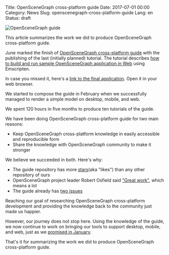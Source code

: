 Title: OpenSceneGraph cross-platform guide
Date: 2017-07-01 00:00
Category: News
Slug: openscenegraph-cross-platform-guide
Lang: en
Status: draft

![OpenSceneGraph guide]({attach}/images/2017-07-openscenegraph-guide.png)

This article summarizes the work we did to produce OpenSceneGraph cross-platform guide.

June marked the finish of [OpenSceneGraph cross-platform guide](https://github.com/OGStudio/openscenegraph-cross-platform-guide) with the publishing of the last (initially planned) tutorial. The tutorial describes [how to build and run sample OpenSceneGraph application in Web](https://github.com/OGStudio/openscenegraph-cross-platform-guide/tree/master/1.10.SampleWeb) using Emscripten.

In case you missed it, here's a [link to the final application](https://ogstudio.github.io/openscenegraph-cross-platform-guide/). Open it in your web browser.

We started to compose the guide in February when we successfully managed to render a simple model on desktop, mobile, and web.

We spent 120 hours in five months to produce ten tutorials of the guide.

We have been doing OpenSceneGraph cross-platform guide for two main reasons:
* Keep OpenSceneGraph cross-platform knowledge in easily accessible and reproducible form
* Share the knowledge with OpenSceneGraph community to make it stronger

We believe we succeeded in both. Here's why:
* The guide repository has more [stars](https://github.com/OGStudio/openscenegraph-cross-platform-guide/stargazers)(aka "likes") than any other repository of ours
* OpenSceneGraph project leader Robert Osfield said ["Great work"](http://www.mail-archive.com/osg-users@lists.openscenegraph.org/msg74815.html), which means a lot
* The guide already has [two issues](https://github.com/OGStudio/openscenegraph-cross-platform-guide/issues)

Reaching our goal of researching OpenSceneGraph cross-platform development and providing the knowledge back to the community just made us happier.

However, our journey does not stop here. Using the knowledge of the guide, we now continue to work on bringing our tools to support desktop, mobile, and web, just as we [promised in January](http://opengamestudio.org/lang/en/news/2456).

That's it for summarizing the work we did to produce OpenSceneGraph cross-platform guide.
